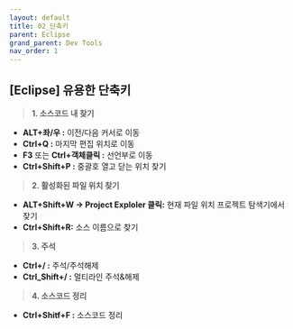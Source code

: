 ```yaml
---
layout: default
title: 02_단축키
parent: Eclipse
grand_parent: Dev Tools
nav_order: 1
---
```


## [Eclipse] 유용한 단축키  


> **1. 소스코드 내 찾기**  
- **ALT+좌/우 :** 이전/다음 커서로 이동  
- **Ctrl+Q :** 마지막 편집 위치로 이동  
- **F3** 또는 **Ctrl+객체클릭 :** 선언부로 이동  
- **Ctrl+Shift+P :** 중괄호 열고 닫는 위치 찾기  


> **2. 활성화된 파일 위치 찾기**  
- **ALT+Shift+W → Project Exploler 클릭:** 현재 파일 위치 프로젝트 탐색기에서 찾기  
- **Ctrl+Shift+R:** 소스 이름으로 찾기  


> **3. 주석**  
- **Ctrl+/ :** 주석/주석해제  
- **Ctrl_Shift+/ :** 멀티라인 주석&해제  


> **4. 소스코드 정리**  
- **Ctrl+Shitf+F :** 소스코드 정리  
